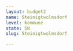 ```yaml
---
layout: budget2
name: Steinigtwolmsdorf
level: kommune
state: SN
slug: Steinigtwolmsdorf

---
```



